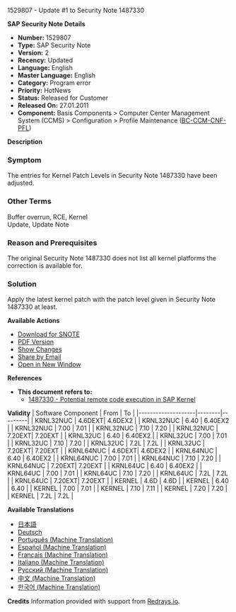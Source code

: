 1529807 - Update #1 to Security Note 1487330

**SAP Security Note Details**

- **Number:** 1529807
- **Type:** SAP Security Note
- **Version:** 2
- **Recency:** Updated
- **Language:** English
- **Master Language:** English
- **Category:** Program error
- **Priority:** HotNews
- **Status:** Released for Customer
- **Released On:** 27.01.2011
- **Component:** Basis Components > Computer Center Management System (CCMS) > Configuration > Profile Maintenance ([BC-CCM-CNF-PFL](https://me.sap.com/mynotes?tab=Search&sortBy=Relevance&filters=themk%25253Aeq~'BC-CCM-CNF-PFL*'%25252BreleaseStatus%25253Aeq~'CustomerRelease'%25252BsecurityPatchDay%25253Aeq~'NotRestricted'%25252BfuzzyThreshold%25253Aeq~'0.9'&flag=mynotes))

**Description**

### Symptom
The entries for Kernel Patch Levels in Security Note 1487330 have been adjusted.

### Other Terms
Buffer overrun, RCE, Kernel  
Update, Update Note

### Reason and Prerequisites
The original Security Note 1487330 does not list all kernel platforms the correction is available for.

### Solution
Apply the latest kernel patch with the patch level given in Security Note 1487330 at least.

**Available Actions**
- [Download for SNOTE](https://notesdownloads.sap.com/note/0040000017132312017)
- [PDF Version](https://userapps.support.sap.com/sap/support/sfm/notes/print/0001529807?language=en-US&token=B5B9BF496524F035027572FAE334E832)
- [Show Changes](/notesLatestChanges/0001529807/E/diff)
- [Share by Email](https://me.sap.com/notes/0001529807/share)
- [Open in New Window](https://me.sap.com/notes/0001529807)

**References**
- **This document refers to:**  
  - [1487330 - Potential remote code execution in SAP Kernel](https://me.sap.com/notes/1487330)

**Validity**
| Software Component | From   | To      |
|--------------------|--------|---------|
| KRNL32NUC          | 4.6DEXT| 4.6DEX2 |
| KRNL32NUC          | 6.40   | 6.40EX2 |
| KRNL32NUC          | 7.00   | 7.01    |
| KRNL32NUC          | 7.10   | 7.20    |
| KRNL32NUC          | 7.20EXT| 7.20EXT |
| KRNL32UC           | 6.40   | 6.40EX2 |
| KRNL32UC           | 7.00   | 7.01    |
| KRNL32UC           | 7.10   | 7.20    |
| KRNL32UC           | 7.2L   | 7.2L    |
| KRNL32UC           | 7.20EXT| 7.20EXT |
| KRNL64NUC          | 4.6DEXT| 4.6DEX2 |
| KRNL64NUC          | 6.40   | 6.40EX2 |
| KRNL64NUC          | 7.00   | 7.01    |
| KRNL64NUC          | 7.10   | 7.20    |
| KRNL64NUC          | 7.20EXT| 7.20EXT |
| KRNL64UC           | 6.40   | 6.40EX2 |
| KRNL64UC           | 7.00   | 7.01    |
| KRNL64UC           | 7.10   | 7.20    |
| KRNL64UC           | 7.2L   | 7.2L    |
| KRNL64UC           | 7.20EXT| 7.20EXT |
| KERNEL             | 4.6D   | 4.6D    |
| KERNEL             | 6.40   | 6.40    |
| KERNEL             | 7.00   | 7.01    |
| KERNEL             | 7.10   | 7.11    |
| KERNEL             | 7.20   | 7.20    |
| KERNEL             | 7.2L   | 7.2L    |

**Available Translations**
- [日本語](https://me.sap.com/notes/0001529807/J)
- [Deutsch](https://me.sap.com/notes/0001529807/D)
- [Português (Machine Translation)](https://me.sap.com/notes/0001529807/P)
- [Español (Machine Translation)](https://me.sap.com/notes/0001529807/S)
- [Français (Machine Translation)](https://me.sap.com/notes/0001529807/F)
- [Italiano (Machine Translation)](https://me.sap.com/notes/0001529807/I)
- [Русский (Machine Translation)](https://me.sap.com/notes/0001529807/R)
- [中文 (Machine Translation)](https://me.sap.com/notes/0001529807/1)
- [한국어 (Machine Translation)](https://me.sap.com/notes/0001529807/3)

**Credits**
Information provided with support from [Redrays.io](https://redrays.io).